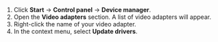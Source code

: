 1. Click **Start** → **Control panel** → **Device manager**.
1. Open the **Video adapters** section. A list of video adapters will appear.
1. Right-click the name of your video adapter.
1. In the context menu, select **Update drivers**.